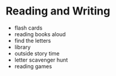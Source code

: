 # Reading and Writing
* flash cards
* reading books aloud
* find the letters
* library
* outside story time
* letter scavenger hunt
* reading games